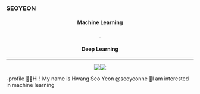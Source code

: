 ### SEOYEON 


<div align="center">
 
 <h4>Machine Learning</h4>.  
 <h4>Deep Learning</h4>

 
 <hr/>
 
 
  <img src="https://img.shields.io/badge/Python-3776AB?style=flat&logo=Python&logoColor=white"/><img src="https://img.shields.io/badge/HTML5-E34F26?style=flat&logo=HTML5&logoColor=white"/>
</div>

-profile
👋🏻Hi ! My name is Hwang Seo Yeon @seoyeonne
👀I am interested in machine learning 












